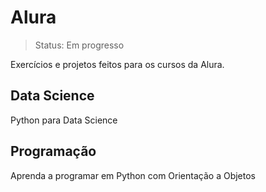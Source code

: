 <h1>Alura</h1>

> Status: Em progresso

Exercícios e projetos feitos para os cursos da Alura.

<h2>Data Science</h2>
Python para Data Science

<h2>Programação</h2>
Aprenda a programar em Python com Orientação a Objetos
